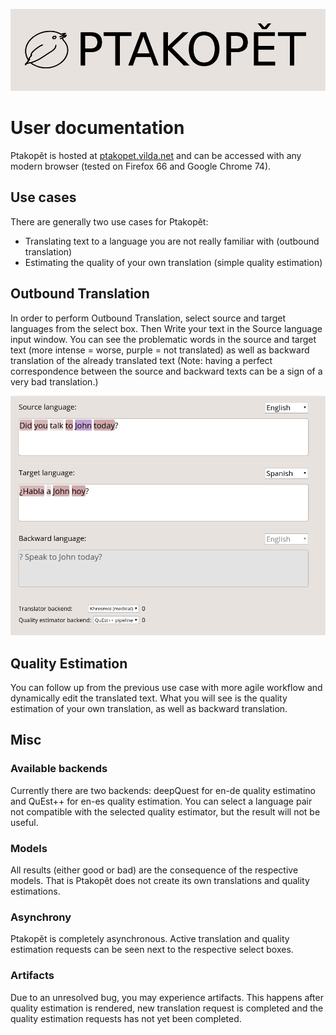 ![Ptakopět logo](logo.png)

# User documentation

Ptakopět is hosted at [ptakopet.vilda.net](http://ptakopet.vilda.net) and can be accessed with any modern browser (tested on Firefox 66 and Google Chrome 74).

## Use cases
There are generally two use cases for Ptakopět:
- Translating text to a language you are not really familiar with (outbound translation)
- Estimating the quality of your own translation (simple quality estimation)

## Outbound Translation
In order to perform Outbound Translation, select source and target languages from the select box. Then Write your text in the Source language input window. You can see the problematic words in the source and target text (more intense = worse, purple = not translated) as well as backward translation of the already translated text (Note: having a perfect correspondence between the source and backward texts can be a sign of a very bad translation.)

![highlight example](john_screen.png)

## Quality Estimation

You can follow up from the previous use case with more agile workflow and dynamically edit the translated text. What you will see is the quality estimation of your own translation, as well as backward translation.

## Misc

### Available backends
Currently there are two backends: deepQuest for en-de quality estimatino and QuEst++ for en-es quality estimation. You can select a language pair not compatible with the selected quality estimator, but the result will not be useful.

### Models
All results (either good or bad) are the consequence of the respective models. That is Ptakopět does not create its own translations and quality estimations.

### Asynchrony
Ptakopět is completely asynchronous. Active translation and quality estimation requests can be seen next to the respective select boxes.

### Artifacts
Due to an unresolved bug, you may experience artifacts. This happens after quality estimation is rendered, new translation request is completed and the quality estimation requests has not yet been completed.